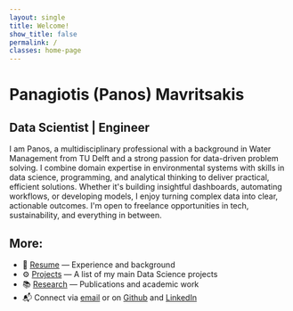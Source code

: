 ```yaml
---
layout: single
title: Welcome!
show_title: false
permalink: /
classes: home-page
---
```


# Panagiotis (Panos) Mavritsakis
<h2 class="typewriter gold-link">Data Scientist | Engineer</h2>

I am Panos, a multidisciplinary professional with a background in Water Management from TU Delft and a strong passion for data-driven problem solving. I combine domain expertise in environmental systems with skills in data science, programming, and analytical thinking to deliver practical, efficient solutions. Whether it's building insightful dashboards, automating workflows, or developing models, I enjoy turning complex data into clear, actionable outcomes. I'm open to freelance opportunities in tech, sustainability, and everything in between.

## More:
- 📄 [Resume](/cv.md/) — Experience and background  
- ⚙️ [Projects](/projects.md/) — A list of my main Data Science projects
- 📚 [Research](/research.md/) — Publications and academic work
- 📬 Connect via [email](mailto:panagiotismavritsakis@gmail.com) or on 
  <a href="https://github.com/Pargo18">Github</a> and
  <a href="https://linkedin.com/in/pmavritsakis">LinkedIn</a>

